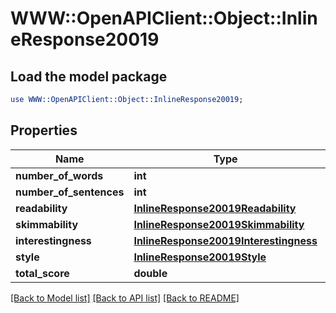 # WWW::OpenAPIClient::Object::InlineResponse20019

## Load the model package
```perl
use WWW::OpenAPIClient::Object::InlineResponse20019;
```

## Properties
Name | Type | Description | Notes
------------ | ------------- | ------------- | -------------
**number_of_words** | **int** |  | [optional] 
**number_of_sentences** | **int** |  | [optional] 
**readability** | [**InlineResponse20019Readability**](InlineResponse20019Readability.md) |  | [optional] 
**skimmability** | [**InlineResponse20019Skimmability**](InlineResponse20019Skimmability.md) |  | [optional] 
**interestingness** | [**InlineResponse20019Interestingness**](InlineResponse20019Interestingness.md) |  | [optional] 
**style** | [**InlineResponse20019Style**](InlineResponse20019Style.md) |  | [optional] 
**total_score** | **double** |  | [optional] 

[[Back to Model list]](../README.md#documentation-for-models) [[Back to API list]](../README.md#documentation-for-api-endpoints) [[Back to README]](../README.md)


